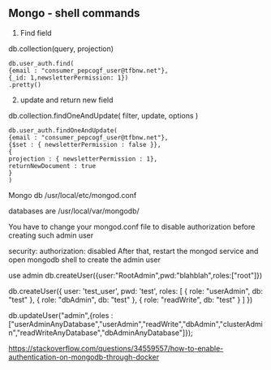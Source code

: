 ## Mongo - shell commands

1. Find field

db.collection(query, projection)

```
db.user_auth.find(
{email : "consumer_pepcogf_user@tfbnw.net"},
{_id: 1,newsletterPermission: 1})
.pretty()

```

2. update and return new field

db.collection.findOneAndUpdate(
filter,
update,
options
)

```
db.user_auth.findOneAndUpdate(
{email : "consumer_pepcogf_user@tfbnw.net"},
{$set : { newsletterPermission : false }},
{
projection : { newsletterPermission : 1},
returnNewDocument : true
}
)
```

Mongo db
/usr/local/etc/mongod.conf

databases are
/usr/local/var/mongodb/

You have to change your mongod.conf file to disable authorization before creating such admin user

security:
authorization: disabled
After that, restart the mongod service and open mongodb shell to create the admin user

use admin
db.createUser({user:"RootAdmin",pwd:"blahblah",roles:["root"]})

db.createUser({
user: 'test_user',
pwd: 'test',
roles: [
{ role: "userAdmin", db: "test" },
{ role: "dbAdmin", db: "test" },
{ role: "readWrite", db: "test" }
]
})

db.updateUser("admin",{roles : ["userAdminAnyDatabase","userAdmin","readWrite","dbAdmin","clusterAdmin","readWriteAnyDatabase","dbAdminAnyDatabase"]});

https://stackoverflow.com/questions/34559557/how-to-enable-authentication-on-mongodb-through-docker
